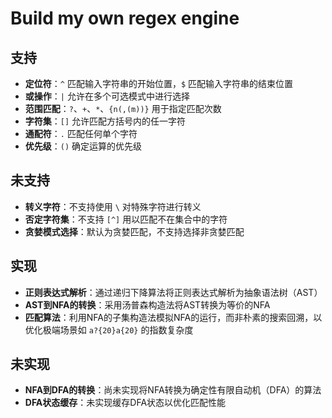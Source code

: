 # Build my own regex engine 

## 支持
- **定位符**：`^` 匹配输入字符串的开始位置，`$` 匹配输入字符串的结束位置
- **或操作**：`|` 允许在多个可选模式中进行选择
- **范围匹配**：`?`、`+`、`*`、`{n(,(m))}` 用于指定匹配次数
- **字符集**：`[]` 允许匹配方括号内的任一字符
- **通配符**：`.` 匹配任何单个字符
- **优先级**：`()` 确定运算的优先级
## 未支持
- **转义字符**：不支持使用 `\` 对特殊字符进行转义
- **否定字符集**：不支持 `[^]` 用以匹配不在集合中的字符
- **贪婪模式选择**：默认为贪婪匹配，不支持选择非贪婪匹配
## 实现
- **正则表达式解析**：通过递归下降算法将正则表达式解析为抽象语法树（AST）
- **AST到NFA的转换**：采用汤普森构造法将AST转换为等价的NFA
- **匹配算法**：利用NFA的子集构造法模拟NFA的运行，而非朴素的搜索回溯，以优化极端场景如 `a?{20}a{20}` 的指数复杂度 
## 未实现
- **NFA到DFA的转换**：尚未实现将NFA转换为确定性有限自动机（DFA）的算法
- **DFA状态缓存**：未实现缓存DFA状态以优化匹配性能